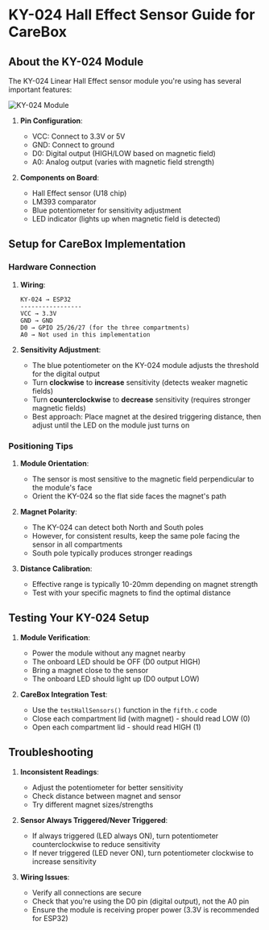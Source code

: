# KY-024 Hall Effect Sensor Guide for CareBox

## About the KY-024 Module

The KY-024 Linear Hall Effect sensor module you're using has several important features:

![KY-024 Module](https://www.electronicwings.com/public/images/user_images/images/Arduino/Sensors/Hall_Effect_Sensor/KY-024%20Hall%20effect%20sensor%20module.png)

1. **Pin Configuration**:
   - VCC: Connect to 3.3V or 5V
   - GND: Connect to ground
   - D0: Digital output (HIGH/LOW based on magnetic field)
   - A0: Analog output (varies with magnetic field strength)

2. **Components on Board**:
   - Hall Effect sensor (U18 chip)
   - LM393 comparator 
   - Blue potentiometer for sensitivity adjustment
   - LED indicator (lights up when magnetic field is detected)

## Setup for CareBox Implementation

### Hardware Connection

1. **Wiring**:
   ```
   KY-024 → ESP32
   -----------------
   VCC → 3.3V
   GND → GND
   D0 → GPIO 25/26/27 (for the three compartments)
   A0 → Not used in this implementation
   ```

2. **Sensitivity Adjustment**:
   - The blue potentiometer on the KY-024 module adjusts the threshold for the digital output
   - Turn **clockwise** to **increase** sensitivity (detects weaker magnetic fields)
   - Turn **counterclockwise** to **decrease** sensitivity (requires stronger magnetic fields)
   - Best approach: Place magnet at the desired triggering distance, then adjust until the LED on the module just turns on

### Positioning Tips

1. **Module Orientation**:
   - The sensor is most sensitive to the magnetic field perpendicular to the module's face
   - Orient the KY-024 so the flat side faces the magnet's path

2. **Magnet Polarity**:
   - The KY-024 can detect both North and South poles
   - However, for consistent results, keep the same pole facing the sensor in all compartments
   - South pole typically produces stronger readings

3. **Distance Calibration**:
   - Effective range is typically 10-20mm depending on magnet strength
   - Test with your specific magnets to find the optimal distance

## Testing Your KY-024 Setup

1. **Module Verification**:
   - Power the module without any magnet nearby
   - The onboard LED should be OFF (D0 output HIGH)
   - Bring a magnet close to the sensor
   - The onboard LED should light up (D0 output LOW)

2. **CareBox Integration Test**:
   - Use the `testHallSensors()` function in the `fifth.c` code
   - Close each compartment lid (with magnet) - should read LOW (0)
   - Open each compartment lid - should read HIGH (1)

## Troubleshooting

1. **Inconsistent Readings**:
   - Adjust the potentiometer for better sensitivity
   - Check distance between magnet and sensor
   - Try different magnet sizes/strengths

2. **Sensor Always Triggered/Never Triggered**:
   - If always triggered (LED always ON), turn potentiometer counterclockwise to reduce sensitivity
   - If never triggered (LED never ON), turn potentiometer clockwise to increase sensitivity

3. **Wiring Issues**:
   - Verify all connections are secure
   - Check that you're using the D0 pin (digital output), not the A0 pin
   - Ensure the module is receiving proper power (3.3V is recommended for ESP32)
